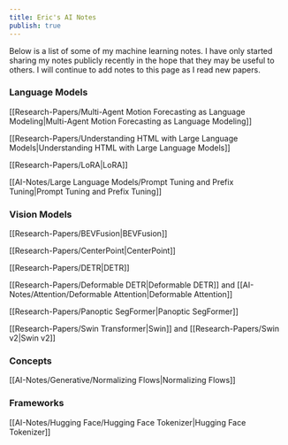 ```yaml
---
title: Eric's AI Notes
publish: true
---
```

Below is a list of some of my machine learning notes. I have only started sharing my notes publicly recently in the hope that they may be useful to others. I will continue to add notes to this page as I read new papers.

### Language Models
[[Research-Papers/Multi-Agent Motion Forecasting as Language Modeling|Multi-Agent Motion Forecasting as Language Modeling]]

[[Research-Papers/Understanding HTML with Large Language Models|Understanding HTML with Large Language Models]]

[[Research-Papers/LoRA|LoRA]]

[[AI-Notes/Large Language Models/Prompt Tuning and Prefix Tuning|Prompt Tuning and Prefix Tuning]]

### Vision Models
[[Research-Papers/BEVFusion|BEVFusion]]

[[Research-Papers/CenterPoint|CenterPoint]]

[[Research-Papers/DETR|DETR]]

[[Research-Papers/Deformable DETR|Deformable DETR]] and [[AI-Notes/Attention/Deformable Attention|Deformable Attention]]

[[Research-Papers/Panoptic SegFormer|Panoptic SegFormer]]

[[Research-Papers/Swin Transformer|Swin]] and [[Research-Papers/Swin v2|Swin v2]]

### Concepts
[[AI-Notes/Generative/Normalizing Flows|Normalizing Flows]]

### Frameworks
[[AI-Notes/Hugging Face/Hugging Face Tokenizer|Hugging Face Tokenizer]]

